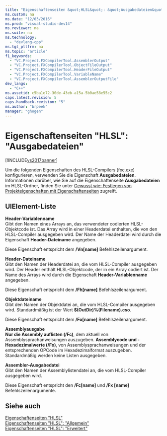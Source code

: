 ```yaml
---
title: "Eigenschaftenseiten &quot;HLSL&quot;: &quot;Ausgabedateien&quot;"
ms.custom: na
ms.date: "12/03/2016"
ms.prod: "visual-studio-dev14"
ms.reviewer: na
ms.suite: na
ms.technology: 
  - "devlang-cpp"
ms.tgt_pltfrm: na
ms.topic: "article"
f1_keywords: 
  - "VC.Project.FXCompilerTool.AssemblerOutput"
  - "VC.Project.FXCompilerTool.ObjectFileOutput"
  - "VC.Project.FXCompilerTool.HeaderFileOutput"
  - "VC.Project.FXCompilerTool.VariableName"
  - "VC.Project.FXCompilerTool.AssemblerOutputFile"
dev_langs: 
  - "C++"
ms.assetid: c5ba1e72-30de-43eb-a15a-5b0ae58e55c2
caps.latest.revision: 5
caps.handback.revision: "5"
ms.author: "brpeek"
manager: "ghogen"
---
```

# Eigenschaftenseiten &quot;HLSL&quot;: &quot;Ausgabedateien&quot;
[!INCLUDE[vs2017banner](../assembler/inline/includes/vs2017banner.md)]

Um die folgenden Eigenschaften des HLSL\-Compilers \(fxc.exe\) konfigurieren, verwenden Sie die Eigenschaft **Ausgabedateien**.  Informationen darüber, wie Sie auf die Eigenschaftenseite **Ausgabedateien** im HLSL\-Ordner, finden Sie unter [Gewusst wie: Festlegen von Projekteigenschaften mit Eigenschaftenseiten](../misc/how-to-specify-project-properties-with-property-pages.md) zugreift.  
  
## UIElement-Liste  
 **Header\-Variablenname**  
 Gibt den Namen eines Arrays an, das verwendeter codierten HLSL\-Objektcode ist.  Das Array wird in einer Headerdatei enthalten, die von den HLSL\-Compiler ausgegeben wird.  Der Name der Headerdatei wird durch die Eigenschaft **Header\-Dateiname** angegeben.  
  
 Diese Eigenschaft entspricht dem **\/Vn\[name\]** Befehlszeilenargument.  
  
 **Header\-Dateiname**  
 Gibt den Namen der Headerdatei an, die vom HLSL\-Compiler ausgegeben wird.  Der Header enthält HLSL\-Objektcode, der in ein Array codiert ist.  Der Name des Arrays wird durch die Eigenschaft **Header\-Variablenname** angegeben.  
  
 Diese Eigenschaft entspricht dem **\/Fh\[name\]** Befehlszeilenargument.  
  
 **Objektdateiname**  
 Gibt den Namen der Objektdatei an, die vom HLSL\-Compiler ausgegeben wird.  Standardmäßig ist der Wert **$\(OutDir\)%\(Filename\).cso**.  
  
 Diese Eigenschaft entspricht dem **\/Fo\[name\]** Befehlszeilenargument.  
  
 **Assemblyausgabe**  
 **Nur die Assembly auflisten \(\/Fc\)**, dem aktuell von Assemblysprachanweisungen auszugeben.  **Assemblycode und \-Hexadezimalwerte \(\/Fx\)**, von Assemblysprachanweisungen und der entsprechenden OPCode im Hexadezimalformat auszugeben.  Standardmäßig werden keine Listen ausgegeben.  
  
 **Assembler\-Ausgabedatei**  
 Gibt den Namen der Assemblylistendatei an, die vom HLSL\-Compiler ausgegeben wird.  
  
 Diese Eigenschaft entspricht den **\/Fc\[name\]** und **\/Fx \[name\]** Befehlszeilenargumente.  
  
## Siehe auch  
 [Eigenschaftenseiten "HLSL"](../ide/hlsl-property-pages.md)   
 [Eigenschaftenseiten "HLSL": "Allgemein"](../ide/hlsl-property-pages-general.md)   
 [Eigenschaftenseiten "HLSL": "Erweitert"](../ide/hlsl-property-pages-advanced.md)